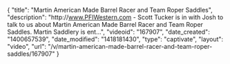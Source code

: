 {
    "title": "Martin American Made Barrel Racer and Team Roper Saddles",
    "description": "http:\/\/www.PFIWestern.com - Scott Tucker is in with Josh to talk to us about Martin American Made Barrel Racer and Team Roper Saddles. Martin Saddlery is ent...",
    "videoid": "167907",
    "date_created": "1400657539",
    "date_modified": "1418181430",
    "type": "captivate",
    "layout": "video",
    "url": "\/v\/martin-american-made-barrel-racer-and-team-roper-saddles\/167907"
}